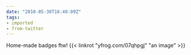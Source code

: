 ```yaml
---
date: "2010-05-30T16:40:09Z"
tags:
- imported
- from-twitter
---
```

Home-made badges ftw!  {{< linkrot "yfrog.com/07qhpgj" "an image" >}}

